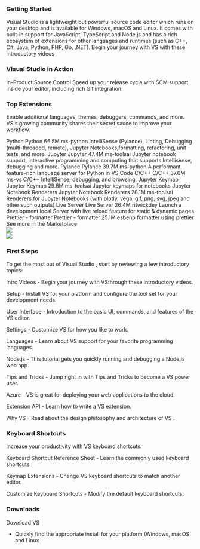 ### Getting Started
Visual Studio  is a lightweight but powerful source code editor which runs on your desktop and is available for Windows, macOS and Linux. It comes with built-in support for JavaScript, TypeScript and Node.js and has a rich ecosystem of extensions for other languages and runtimes (such as C++, C#, Java, Python, PHP, Go, .NET). Begin your journey with VS  with these introductory videos

### Visual Studio  in Action
In-Product Source Control
Speed up your release cycle with SCM support inside your editor, including rich Git integration.
    
### Top Extensions
Enable additional languages, themes, debuggers, commands, and more. VS's growing community shares their secret sauce to improve your workflow.

Python
Python
66.5M
ms-python
IntelliSense (Pylance), Linting, Debugging (multi-threaded, remote), Jupyter Notebooks,formatting, refactoring, unit tests, and more.
Jupyter
Jupyter
47.4M
ms-toolsai
Jupyter notebook support, interactive programming and computing that supports Intellisense, debugging and more.
Pylance
Pylance
39.7M
ms-python
A performant, feature-rich language server for Python in VS Code
C/C++
C/C++
37.0M
ms-vs
C/C++ IntelliSense, debugging, and  browsing.
Jupyter Keymap
Jupyter Keymap
29.8M
ms-toolsai
Jupyter keymaps for notebooks
Jupyter Notebook Renderers
Jupyter Notebook Renderers
28.1M
ms-toolsai
Renderers for Jupyter Notebooks (with plotly, vega, gif, png, svg, jpeg and other such outputs)
Live Server
Live Server
26.4M
ritwickdey
Launch a development local Server with live reload feature for static & dynamic pages
Prettier -  formatter
Prettier -  formatter
25.1M
esbenp
 formatter using prettier
See more in the Marketplace
<br>
<img src="https://raw.githubusercontent.com/eating-coleslaw/vscode-nebula-theme/master/images/nebula-defaults-socket-js-img.PNG">
<br>
<img src="https://miro.medium.com/max/1400/1*Jt8F4MGn5puDOstW1udL1w.jpeg">
<br>


### First Steps
To get the most out of Visual Studio , start by reviewing a few introductory topics:

Intro Videos - Begin your journey with VSthrough these introductory videos.

Setup - Install VS for your platform and configure the tool set for your development needs.

User Interface - Introduction to the basic UI, commands, and features of the VS  editor.

Settings - Customize VS for how you like to work.

Languages - Learn about VS  support for your favorite programming languages.

Node.js - This tutorial gets you quickly running and debugging a Node.js web app.

Tips and Tricks - Jump right in with Tips and Tricks to become a VS power user.

Azure - VS is great for deploying your web applications to the cloud.

Extension API - Learn how to write a VS  extension.

Why VS - Read about the design philosophy and architecture of VS .

### Keyboard Shortcuts
Increase your productivity with VS keyboard shortcuts.

Keyboard Shortcut Reference Sheet - Learn the commonly used keyboard shortcuts.

Keymap Extensions - Change VS  keyboard shortcuts to match another editor.

Customize Keyboard Shortcuts - Modify the default keyboard shortcuts.

### Downloads
Download VS 
- Quickly find the appropriate install for your platform (Windows, macOS and Linux
